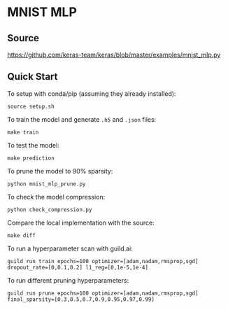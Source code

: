# MNIST MLP

## Source
https://github.com/keras-team/keras/blob/master/examples/mnist_mlp.py

## Quick Start
To setup with conda/pip (assuming they already installed):
```
source setup.sh
```

To train the model and generate `.h5` and `.json` files:
```
make train
```

To test the model:
```
make prediction
```

To prune the model to 90% sparsity:
```
python mnist_mlp_prune.py
```

To check the model compression:
```
python check_compression.py
```

Compare the local implementation with the source:
```
make diff
```

To run a hyperparameter scan with guild.ai:
```
guild run train epochs=100 optimizer=[adam,nadam,rmsprop,sgd] dropout_rate=[0,0.1,0.2] l1_reg=[0,1e-5,1e-4]
```

To run different pruning hyperparameters:
```
guild run prune epochs=100 optimizer=[adam,nadam,rmsprop,sgd] final_sparsity=[0.3,0.5,0.7,0.9,0.95,0.97,0.99]
```